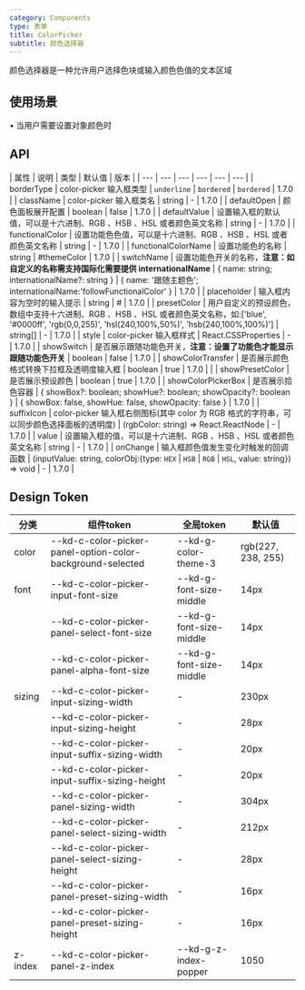 ```yaml
---
category: Components
type: 表单
title: ColorPicker
subtitle: 颜色选择器
---
```


颜色选择器是一种允许用户选择色块或输入颜色色值的文本区域

## 使用场景

• 当用户需要设置对象颜色时

## API

| 属性 | 说明 | 类型 | 默认值 | 版本 |
| --- | --- | --- | --- | --- | --- |
| borderType | color-picker 输入框类型 | `underline` \| `bordered` | `bordered` | 1.7.0 |
| className | color-picker 输入框类名 | string | - | 1.7.0 |
| defaultOpen | 颜色面板展开配置 | boolean | false | 1.7.0 |
| defaultValue | 设置输入框的默认值，可以是十六进制、RGB 、HSB 、HSL 或者颜色英文名称 | string | - | 1.7.0 |
| functionalColor | 设置功能色色值，可以是十六进制、RGB 、HSB 、HSL 或者颜色英文名称 | string | - | 1.7.0 |
| functionalColorName | 设置功能色的名称 | string | #themeColor | 1.7.0 |
| switchName | 设置功能色开关的名称，**注意：如自定义的名称需支持国际化需要提供 internationalName** | { name: string; internationalName?: string } | { name: '跟随主题色'; internationalName:'followFunctionalColor' } | 1.7.0 |
| placeholder | 输入框内容为空时的输入提示 | string | # | 1.7.0 |
| presetColor | 用户自定义的预设颜色，数组中支持十六进制、RGB 、HSB 、HSL 或者颜色英文名称，如:\['blue', '#0000ff', 'rgb(0,0,255)', 'hsl(240,100%,50%)', 'hsb(240,100%,100%)'\] | string[] | - | 1.7.0 |
| style | color-picker 输入框样式 | React.CSSProperties | - | 1.7.0 |
| showSwitch | 是否展示跟随功能色开关，**注意：设置了功能色才能显示跟随功能色开关** | boolean | false | 1.7.0 |
| showColorTransfer | 是否展示颜色格式转换下拉框及透明度输入框 | boolean | true | 1.7.0 |  |
| showPresetColor | 是否展示预设颜色 | boolean | true | 1.7.0 |
| showColorPickerBox | 是否展示拾色容器 | { showBox?: boolean; showHue?: boolean; showOpacity?: boolean } | { showBox: false, showHue: false, showOpacity: false } | 1.7.0 |
| suffixIcon | color-picker 输入框右侧图标(其中 color 为 RGB 格式的字符串，可以同步颜色选择面板的透明度) | (rgbColor: string) => React.ReactNode | - | 1.7.0 |
| value | 设置输入框的值，可以是十六进制、RGB 、HSB 、HSL 或者颜色英文名称 | string | - | 1.7.0 |
| onChange | 输入框颜色值发生变化时触发的回调函数 | (inputValue: string, colorObj:{type: `HEX` \| `HSB` \| `RGB` \| `HSL`, value: string}) => void | - | 1.7.0 |

## Design Token

| 分类 | 组件token | 全局token | 默认值 |
| --- | --- | --- | --- |
| color | --kd-c-color-picker-panel-option-color-background-selected | --kd-g-color-theme-3 | rgb(227, 238, 255) |
| font | --kd-c-color-picker-input-font-size | --kd-g-font-size-middle | 14px |
|  | --kd-c-color-picker-panel-select-font-size | --kd-g-font-size-middle | 14px |
|  | --kd-c-color-picker-panel-alpha-font-size | --kd-g-font-size-middle | 14px |
| sizing | --kd-c-color-picker-input-sizing-width | - | 230px |
|  | --kd-c-color-picker-input-sizing-height | - | 28px |
|  | --kd-c-color-picker-input-suffix-sizing-width | - | 20px |
|  | --kd-c-color-picker-input-suffix-sizing-height | - | 20px |
|  | --kd-c-color-picker-panel-sizing-width | - | 304px |
|  | --kd-c-color-picker-panel-select-sizing-width | - | 212px |
|  | --kd-c-color-picker-panel-select-sizing-height | - | 28px |
|  | --kd-c-color-picker-panel-preset-sizing-width | - | 16px |
|  | --kd-c-color-picker-panel-preset-sizing-height | - | 16px |
| z-index | --kd-c-color-picker-panel-z-index | --kd-g-z-index-popper | 1050 |
